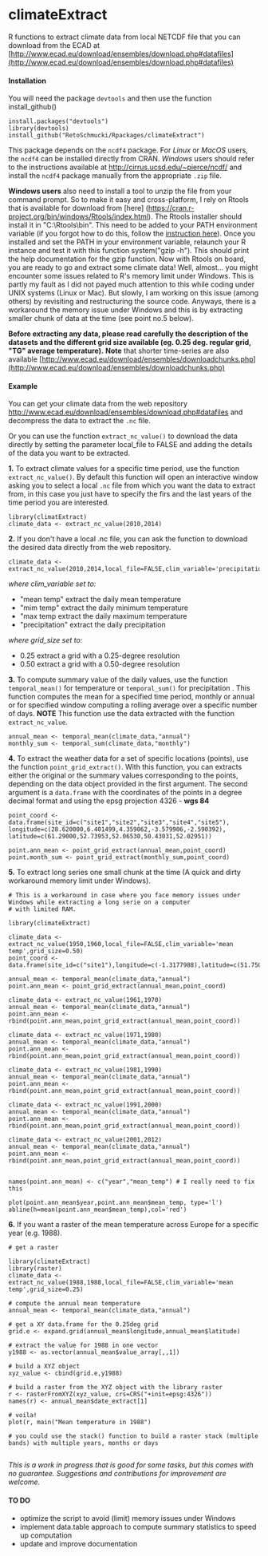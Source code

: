 # climateExtract

R functions to extract climate data from local NETCDF file that you can download from the
ECAD at [http://www.ecad.eu/download/ensembles/download.php#datafiles](http://www.ecad.eu/download/ensembles/download.php#datafiles)



#### Installation
You will need the package `devtools` and then use the function install_github()
```
install.packages("devtools")
library(devtools)
install_github("RetoSchmucki/Rpackages/climateExtract")
```

This package depends on the `ncdf4` package. For *Linux* or *MacOS* users, the `ncdf4` can be installed directly from CRAN. *Windows* users should refer to the instructions available at http://cirrus.ucsd.edu/~pierce/ncdf/ and install the `ncdf4` package manually from the appropriate `.zip` file.

**Windows users** also need to install a tool to unzip the file from your command prompt. So to make it easy and cross-platform, I rely on Rtools that is available for download from [here] (https://cran.r-project.org/bin/windows/Rtools/index.html). The Rtools installer should install it in "C:\Rtools\bin". This need to be added to your PATH environment variable (if you forgot how to do this, follow the [instruction here](http://www.computerhope.com/issues/ch000549.htm)). Once you installed and set the PATH in your environment variable, relaunch your R instance and test it with this function system("gzip -h"). This should print the help documentation for the gzip function. Now with Rtools on board, you are ready to  go and extract some climate data! Well, almost... you might encounter some issues related to R's memory limit under Windows. This is partly my fault as I did not payed much attention to this while coding under UNIX systems (Linux or Mac). But slowly, I am working on this issue (among others) by revisiting and restructuring the source code. Anyways, there is a workaround the memory issue under Windows and this is by extracting smaller chunk of data at the time (see point no.5 below).


**Before extracting any data, please read carefully the description of the datasets and the different grid size available (eg. 0.25 deg. regular grid, "TG" average temperature).** 
**Note** that shorter time-series are also available [http://www.ecad.eu/download/ensembles/downloadchunks.php](http://www.ecad.eu/download/ensembles/downloadchunks.php)


#### Example

You can get your climate data from the web repository http://www.ecad.eu/download/ensembles/download.php#datafiles and decompress the data to extract the `.nc` file.

Or you can use the function `extract_nc_value()` to download the data directly by setting the parameter local_file to FALSE and adding the details of the data you want to be extracted.




**1.** To extract climate values for a specific time period, use the function `extract_nc_value()`. By default this function will open an interactive window asking you to select a local `.nc` file from which you want the data to extract from, in this case you just have to specify the firs and the last years of the time period you are interested. 
```
library(climatExtract)
climate_data <- extract_nc_value(2010,2014)
```
**2.** If you don't have a local .nc file, you can ask the function to download the desired data directly from the web repository.
```
climate_data <- extract_nc_value(2010,2014,local_file=FALSE,clim_variable='precipitation',grid_size=0.25)
```
*where clim_variable set to:*
* "mean temp" extract the daily mean temperature
* "mim temp" extract the daily minimum temperature
* "max temp extract the daily maximum temperature
* "precipitation" extract the daily precipitation

*where grid_size set to:*
* 0.25 extract a grid with a 0.25-degree resolution
* 0.50 extract a grid with a 0.50-degree resolution

**3.** To compute summary value of the daily values, use the function `temporal_mean()` for temperature or `temporal_sum()` for precipitation . This function computes the mean for a specified time period, monthly or annual or for specified window computing a rolling average over a specific number of days. **NOTE** This function use the data extracted with the function `extract_nc_value`.

```
annual_mean <- temporal_mean(climate_data,"annual")
monthly_sum <- temporal_sum(climate_data,"monthly")
```
**4.** To extract the weather data for a set of specific locations (points), use the function `point_grid_extract()`. With this function, you can extracts either the original or the summary values corresponding to the points, depending on the data object provided in the first argument. The second argument is a `data.frame` with the coordinates of the points in a degree decimal format and using the epsg projection 4326 - **wgs 84** 

```
point_coord <- data.frame(site_id=c("site1","site2","site3","site4","site5"), longitude=c(28.620000,6.401499,4.359062,-3.579906,-2.590392), latitude=c(61.29000,52.73953,52.06530,50.43031,52.02951)) 

point.ann_mean <- point_grid_extract(annual_mean,point_coord)
point.month_sum <- point_grid_extract(monthly_sum,point_coord)
```

**5.** To extract long series one small chunk at the time (A quick and dirty workaround memory limit under Windows).
```
# This is a workaround in case where you face memory issues under Windows while extracting a long serie on a computer 
# with limited RAM.

library(climateExtract)

climate_data <- extract_nc_value(1950,1960,local_file=FALSE,clim_variable='mean temp',grid_size=0.50)
point_coord <- data.frame(site_id=c("site1"),longitude=c(-1.3177988),latitude=c(51.7503954))

annual_mean <- temporal_mean(climate_data,"annual")
point.ann_mean <- point_grid_extract(annual_mean,point_coord)

climate_data <- extract_nc_value(1961,1970)
annual_mean <- temporal_mean(climate_data,"annual")
point.ann_mean <- rbind(point.ann_mean,point_grid_extract(annual_mean,point_coord))

climate_data <- extract_nc_value(1971,1980)
annual_mean <- temporal_mean(climate_data,"annual")
point.ann_mean <- rbind(point.ann_mean,point_grid_extract(annual_mean,point_coord))

climate_data <- extract_nc_value(1981,1990)
annual_mean <- temporal_mean(climate_data,"annual")
point.ann_mean <- rbind(point.ann_mean,point_grid_extract(annual_mean,point_coord))

climate_data <- extract_nc_value(1991,2000)
annual_mean <- temporal_mean(climate_data,"annual")
point.ann_mean <- rbind(point.ann_mean,point_grid_extract(annual_mean,point_coord))

climate_data <- extract_nc_value(2001,2012)
annual_mean <- temporal_mean(climate_data,"annual")
point.ann_mean <- rbind(point.ann_mean,point_grid_extract(annual_mean,point_coord))


names(point.ann_mean) <- c("year","mean_temp") # I really need to fix this

plot(point.ann_mean$year,point.ann_mean$mean_temp, type='l')
abline(h=mean(point.ann_mean$mean_temp),col='red')
```

**6.** If you want a raster of the mean temperature across Europe for a specific year (e.g. 1988).
```
# get a raster

library(climateExtract)
library(raster)
climate_data <- extract_nc_value(1988,1988,local_file=FALSE,clim_variable='mean temp',grid_size=0.25)

# compute the annual mean temperature
annual_mean <- temporal_mean(climate_data,"annual")
 
# get a XY data.frame for the 0.25deg grid
grid.e <- expand.grid(annual_mean$longitude,annual_mean$latitude)
 
# extract the value for 1988 in one vector 
y1988 <- as.vector(annual_mean$value_array[,,1])

# build a XYZ object
xyz_value <- cbind(grid.e,y1988)
 
# build a raster from the XYZ object with the library raster
r <- rasterFromXYZ(xyz_value, crs=CRS("+init=epsg:4326"))
names(r) <- annual_mean$date_extract[1]

# voila!
plot(r, main("Mean temperature in 1988")

# you could use the stack() function to build a raster stack (multiple bands) with multiple years, months or days  
 
```

*This is a work in progress that is good for some tasks, but this comes with no guarantee. Suggestions and contributions for improvement are welcome.*

#### TO DO
* optimize the script to avoid (limit) memory issues under Windows
* implement data.table approach to compute summary statistics to speed up computation
* update and improve documentation 

